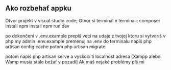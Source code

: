 ## Ako rozbehať appku

Otvor projekt v visual studio code;
Otvor si terminal
v terminali:
composer install
npm install
npm run dev

po dokončení
v .env.example prepíš veci na udaje z tvojej ktoru si vytvoríš v php my admin
.env.example premenuj na .env
do terminalu napíš php artisan config:cache
potom
php artisan migrate

potom napíš php artisan serve a vyskočí ti localhost adresa
[Xampp alebo Wamp musia stále bežať v pozadí]
Ak máš nejaké problémy píš mi
